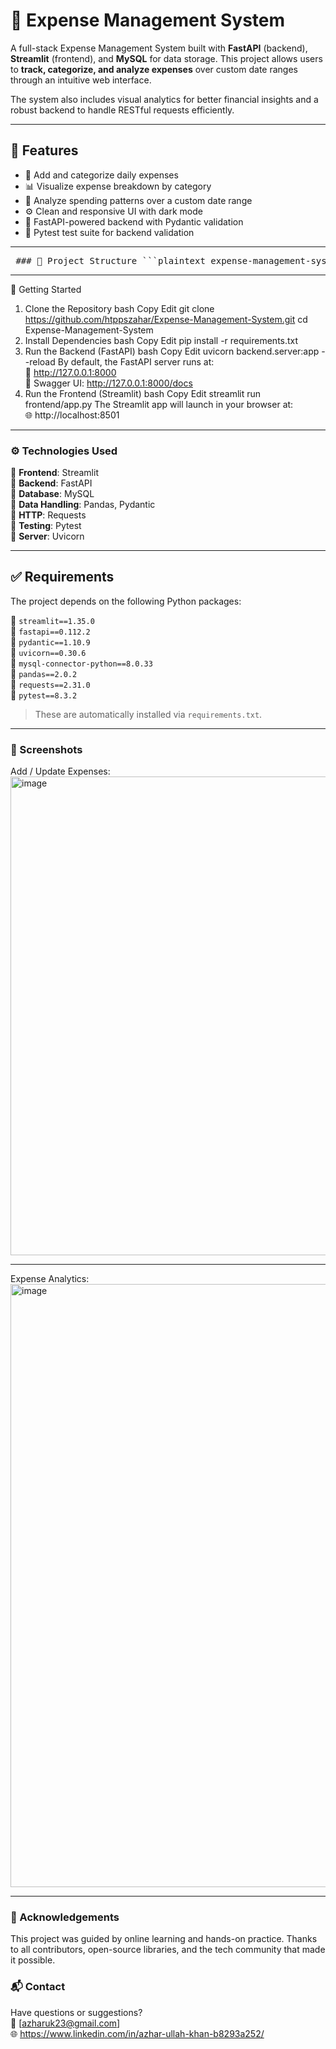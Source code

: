 # 💸 Expense Management System

A full-stack Expense Management System built with **FastAPI** (backend), **Streamlit** (frontend), and **MySQL** for data storage. This project allows users to **track, categorize, and analyze expenses** over custom date ranges through an intuitive web interface.

The system also includes visual analytics for better financial insights and a robust backend to handle RESTful requests efficiently.

---

## 🧭 Features

- 📅 Add and categorize daily expenses
- 📊 Visualize expense breakdown by category
- 🔎 Analyze spending patterns over a custom date range
- ⚙️ Clean and responsive UI with dark mode
- 🚀 FastAPI-powered backend with Pydantic validation
- 🧪 Pytest test suite for backend validation

---
<pre lang="markdown"> ### 📁 Project Structure ```plaintext expense-management-system/ ├── frontend/ # Streamlit frontend app │ ├── app.py # Main entry point │ ├── add_update_ui.py # UI for adding/updating expenses │ └── analytics_ui.py # UI for analytics view │ ├── backend/ # FastAPI backend app │ ├── server.py # Main FastAPI app │ ├── db_helper.py # Database logic │ └── logging_setup.py # Logging configuration │ ├── tests/ # Pytest test cases │ ├── test_backend.py │ └── test_frontend.py │ ├── requirements.txt # Required Python dependencies └── README.md # Project overview and usage ``` </pre>
---

🚀 Getting Started
1. Clone the Repository
bash
Copy
Edit
git clone https://github.com/htppszahar/Expense-Management-System.git
cd Expense-Management-System
2. Install Dependencies
bash
Copy
Edit
pip install -r requirements.txt
3. Run the Backend (FastAPI)
bash
Copy
Edit
uvicorn backend.server:app --reload
By default, the FastAPI server runs at: <br>
🔗 http://127.0.0.1:8000 <br>
📘 Swagger UI: http://127.0.0.1:8000/docs <br>
4. Run the Frontend (Streamlit)
bash
Copy
Edit
streamlit run frontend/app.py
The Streamlit app will launch in your browser at: <br>
🌐 http://localhost:8501
---
### ⚙️ Technologies Used

🔸 **Frontend**: Streamlit  
🔸 **Backend**: FastAPI  
🔸 **Database**: MySQL  
🔸 **Data Handling**: Pandas, Pydantic  
🔸 **HTTP**: Requests  
🔸 **Testing**: Pytest  
🔸 **Server**: Uvicorn

---
## ✅ Requirements

The project depends on the following Python packages:

🔹 `streamlit==1.35.0`  
🔹 `fastapi==0.112.2`  
🔹 `pydantic==1.10.9`  
🔹 `uvicorn==0.30.6`  
🔹 `mysql-connector-python==8.0.33`  
🔹 `pandas==2.0.2`  
🔹 `requests==2.31.0`  
🔹 `pytest==8.3.2`  

> These are automatically installed via `requirements.txt`.

---

### 📸 Screenshots

Add / Update Expenses:
<img width="881" height="766" alt="image" src="https://github.com/user-attachments/assets/9ee663db-7bc1-4c77-93e3-543c59728717" />

---

Expense Analytics:
<img width="832" height="965" alt="image" src="https://github.com/user-attachments/assets/3071d8b2-06e3-41aa-8842-1928b02a1d73" />

---

### 🤝 Acknowledgements <br>
This project was guided by online learning and hands-on practice. Thanks to all contributors, open-source libraries, and the tech community that made it possible.

### 📬 Contact
Have questions or suggestions?<br>
📧 [azharuk23@gmail.com]<br>
🌐 https://www.linkedin.com/in/azhar-ullah-khan-b8293a252/

